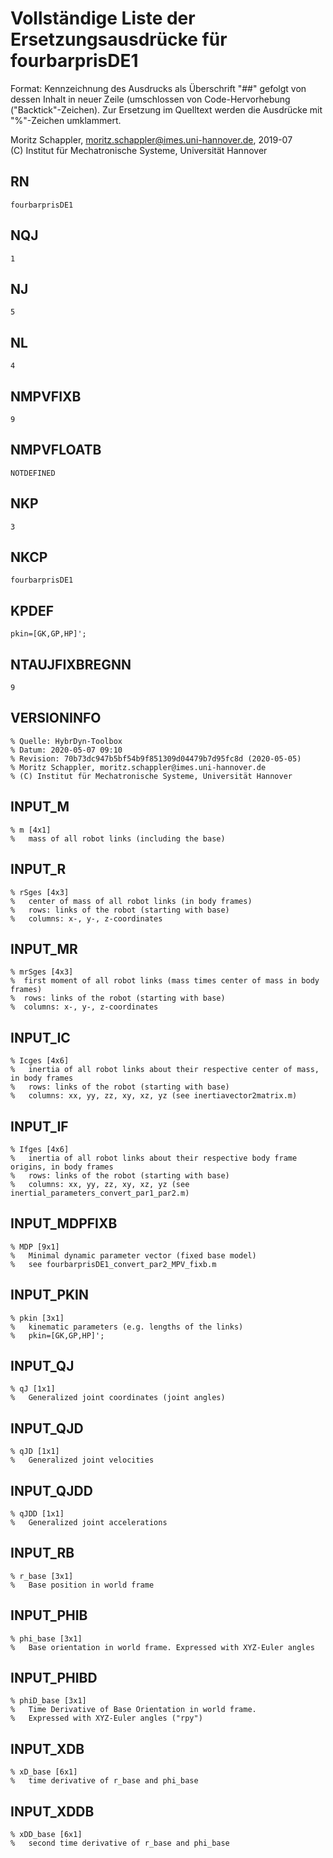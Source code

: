 # Vollständige Liste der Ersetzungsausdrücke für fourbarprisDE1
Format: Kennzeichnung des Ausdrucks als Überschrift "##" gefolgt von dessen Inhalt in neuer Zeile (umschlossen von Code-Hervorhebung ("Backtick"-Zeichen).
Zur Ersetzung im Quelltext werden die Ausdrücke mit "%"-Zeichen umklammert.

Moritz Schappler, moritz.schappler@imes.uni-hannover.de, 2019-07  
(C) Institut für Mechatronische Systeme, Universität Hannover

## RN

```
fourbarprisDE1
```

## NQJ

```
1
```

## NJ

```
5
```

## NL

```
4
```

## NMPVFIXB

```
9
```

## NMPVFLOATB

```
NOTDEFINED
```

## NKP

```
3
```

## NKCP

```
fourbarprisDE1
```

## KPDEF

```
pkin=[GK,GP,HP]';
```

## NTAUJFIXBREGNN

```
9
```

## VERSIONINFO

```
% Quelle: HybrDyn-Toolbox
% Datum: 2020-05-07 09:10
% Revision: 70b73dc947b5bf54b9f851309d04479b7d95fc8d (2020-05-05)
% Moritz Schappler, moritz.schappler@imes.uni-hannover.de
% (C) Institut für Mechatronische Systeme, Universität Hannover
```

## INPUT_M

```
% m [4x1]
%   mass of all robot links (including the base)
```

## INPUT_R

```
% rSges [4x3]
%   center of mass of all robot links (in body frames)
%   rows: links of the robot (starting with base)
%   columns: x-, y-, z-coordinates
```

## INPUT_MR

```
% mrSges [4x3]
%  first moment of all robot links (mass times center of mass in body frames)
%  rows: links of the robot (starting with base)
%  columns: x-, y-, z-coordinates
```

## INPUT_IC

```
% Icges [4x6]
%   inertia of all robot links about their respective center of mass, in body frames
%   rows: links of the robot (starting with base)
%   columns: xx, yy, zz, xy, xz, yz (see inertiavector2matrix.m)
```

## INPUT_IF

```
% Ifges [4x6]
%   inertia of all robot links about their respective body frame origins, in body frames
%   rows: links of the robot (starting with base)
%   columns: xx, yy, zz, xy, xz, yz (see inertial_parameters_convert_par1_par2.m)
```

## INPUT_MDPFIXB

```
% MDP [9x1]
%   Minimal dynamic parameter vector (fixed base model)
%   see fourbarprisDE1_convert_par2_MPV_fixb.m
```

## INPUT_PKIN

```
% pkin [3x1]
%   kinematic parameters (e.g. lengths of the links)
%   pkin=[GK,GP,HP]';
```

## INPUT_QJ

```
% qJ [1x1]
%   Generalized joint coordinates (joint angles)
```

## INPUT_QJD

```
% qJD [1x1]
%   Generalized joint velocities
```

## INPUT_QJDD

```
% qJDD [1x1]
%   Generalized joint accelerations
```

## INPUT_RB

```
% r_base [3x1]
%   Base position in world frame
```

## INPUT_PHIB

```
% phi_base [3x1]
%   Base orientation in world frame. Expressed with XYZ-Euler angles
```

## INPUT_PHIBD

```
% phiD_base [3x1]
%   Time Derivative of Base Orientation in world frame.
%   Expressed with XYZ-Euler angles ("rpy")
```

## INPUT_XDB

```
% xD_base [6x1]
%   time derivative of r_base and phi_base
```

## INPUT_XDDB

```
% xDD_base [6x1]
%   second time derivative of r_base and phi_base
```

